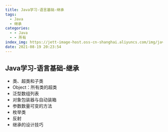 ```yaml
---
title: Java学习-语言基础-继承
tags:
  - Java
  - 继承
categories:
  - - Java
  - - 所有
index_img: https://jett-image-host.oss-cn-shanghai.aliyuncs.com/img/java.png
date: 2021-08-19 20:23:54
---
```


## Java学习-语言基础-继承

- 类、超类和子类
- Object：所有类的超类
- 泛型数组列表
- 对象包装器与自动装箱
- 参数数量可变的方法
- 枚举类
- 反射
- 继承的设计技巧